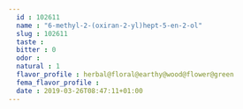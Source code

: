 ```yaml
---
  id : 102611
  name : "6-methyl-2-(oxiran-2-yl)hept-5-en-2-ol"
  slug : 102611
  taste : 
  bitter : 0
  odor : 
  natural : 1
  flavor_profile : herbal@floral@earthy@wood@flower@green
  fema_flavor_profile : 
  date : 2019-03-26T08:47:11+01:00
---
```




